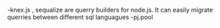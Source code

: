 -knex.js , sequalize are querry builders for node.js. It can easily migrate querries between different sql languagues
-pj.pool
